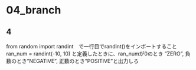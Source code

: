 # 04_branch
## 4
from random import randint　で一行目でrandint()をインポートすること
ran_num = randint(-10, 10) と定義したときに、ran_numが0のとき
”ZERO”, 負数のとき”NEGATIVE”, 正数のとき”POSITIVE”と出力しろ
